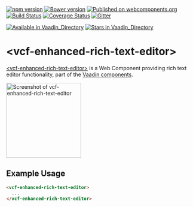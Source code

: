 [![npm version](https://badgen.net/npm/v/@vaadin/vcf-enhanced-rich-text-editor)](https://www.npmjs.com/package/@vaadin/vcf-enhanced-rich-text-editor)
[![Bower version](https://badgen.net/github/release/vaadin/vcf-enhanced-rich-text-editor)](https://github.com/vaadin-component-factory/vcf-enhanced-rich-text-editor/releases)
[![Published on webcomponents.org](https://img.shields.io/badge/webcomponents.org-published-blue.svg)](https://www.webcomponents.org/element/vaadin/vcf-enhanced-rich-text-editor)
[![Build Status](https://travis-ci.org/vaadin/vcf-enhanced-rich-text-editor.svg?branch=master)](https://travis-ci.org/vaadin/vcf-enhanced-rich-text-editor)
[![Coverage Status](https://coveralls.io/repos/github/vaadin/vcf-enhanced-rich-text-editor/badge.svg?branch=master)](https://coveralls.io/github/vaadin/vcf-enhanced-rich-text-editor?branch=master)
[![Gitter](https://badges.gitter.im/Join%20Chat.svg)](https://gitter.im/vaadin/web-components?utm_source=badge&utm_medium=badge&utm_campaign=pr-badge)

[![Available in Vaadin_Directory](https://img.shields.io/vaadin-directory/v/vaadinvcf-enhanced-rich-text-editor.svg)](https://vaadin.com/directory/component/vaadinvcf-enhanced-rich-text-editor)
[![Stars in Vaadin_Directory](https://img.shields.io/vaadin-directory/stars/vaadinvcf-enhanced-rich-text-editor.svg)](https://vaadin.com/directory/component/vaadinvcf-enhanced-rich-text-editor)

# &lt;vcf-enhanced-rich-text-editor&gt;

[&lt;vcf-enhanced-rich-text-editor&gt;](https://vaadin.com/components/vcf-enhanced-rich-text-editor) is a Web Component providing rich text editor functionality, part of the [Vaadin components](https://vaadin.com/components).

[<img src="https://raw.githubusercontent.com/vaadin/vcf-enhanced-rich-text-editor/master/screenshot.png" width="200" alt="Screenshot of vcf-enhanced-rich-text-editor">](https://vaadin.com/components/vcf-enhanced-rich-text-editor)

## Example Usage

```html
<vcf-enhanced-rich-text-editor>
  ...
</vcf-enhanced-rich-text-editor>
```
